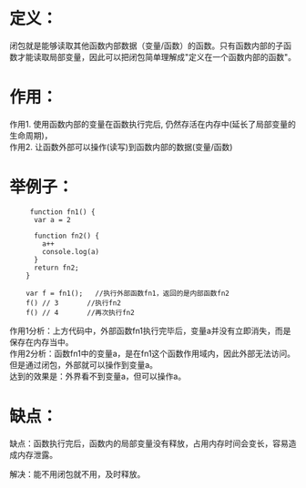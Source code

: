 
# 定义：
闭包就是能够读取其他函数内部数据（变量/函数）的函数。只有函数内部的子函数才能读取局部变量，因此可以把闭包简单理解成"定义在一个函数内部的函数"。        
# 作用：
作用1. 使用函数内部的变量在函数执行完后, 仍然存活在内存中(延长了局部变量的生命周期)，      
作用2. 让函数外部可以操作(读写)到函数内部的数据(变量/函数)        
# 举例子：
```    
     function fn1() {
      var a = 2

      function fn2() {
        a++
        console.log(a)
      }
      return fn2;
    }

    var f = fn1();   //执行外部函数fn1，返回的是内部函数fn2
    f() // 3       //执行fn2
    f() // 4       //再次执行fn2
```
作用1分析：上方代码中，外部函数fn1执行完毕后，变量a并没有立即消失，而是保存在内存当中。       
作用2分析：函数fn1中的变量a，是在fn1这个函数作用域内，因此外部无法访问。但是通过闭包，外部就可以操作到变量a。    
达到的效果是：外界看不到变量a，但可以操作a。
# 缺点：
缺点：函数执行完后，函数内的局部变量没有释放，占用内存时间会变长，容易造成内存泄露。    

解决：能不用闭包就不用，及时释放。
